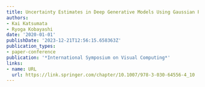 ```yaml
---
title: Uncertainty Estimates in Deep Generative Models Using Gaussian Processes
authors:
- Kai Katsumata
- Ryoga Kobayashi
date: '2020-01-01'
publishDate: '2023-12-21T12:56:15.658363Z'
publication_types:
- paper-conference
publication: '*International Symposium on Visual Computing*'
links:
- name: URL
  url: https://link.springer.com/chapter/10.1007/978-3-030-64556-4_10
---
```

